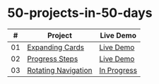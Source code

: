 # 50-projects-in-50-days

|  #  | Project                                                                                                    | Live Demo                                            |
| :-: | ---------------------------------------------------------------------------------------------------------- | ---------------------------------------------------- |
| 01  | [Expanding Cards](https://github.com/martinw-dev/50-projects-in-50-days/tree/main/expanding-cards)         | [Live Demo](https://expanding-cards-mw.netlify.app/) |
| 02  | [Progress Steps](https://github.com/martinw-dev/50-projects-in-50-days/tree/main/progress-steps)           | [Live Demo](https://progress-steps-mw.netlify.app/)  |
| 03  | [Rotating Navigation](https://github.com/martinw-dev/50-projects-in-50-days/tree/main/rotating-navigation) | [In Progress](https://rotating-nav-mw.netlify.app/)  |
